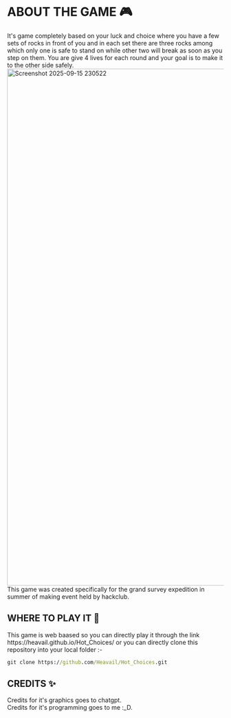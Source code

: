 <H1> ABOUT THE GAME 🎮</H1>

It's game completely based on your luck and choice where you have a few sets of rocks in front of you and in each
set there are three rocks among which only one is safe to stand on while other two will break as soon as you step
on them. You are give 4 lives for each round and your goal is to make it to the other side safely. 
<img width="1919" height="1199" alt="Screenshot 2025-09-15 230522" src="https://github.com/user-attachments/assets/be498d7e-99d5-417d-a7a2-af14b4aeec1c" />
This game was created specifically for the grand survey expedition in summer of making event held by hackclub.

<H2>WHERE TO PLAY IT 🤔</H2>
This game is web baased so you can directly play it through the link https://heavail.github.io/Hot_Choices/
or you can directly clone this repository into your local folder :-

```cmd
git clone https://github.com/Heavail/Hot_Choices.git
```
<H2>CREDITS ✨ </H2>
Credits for it's graphics goes to chatgpt.<br>
Credits for it's programming goes to me :_D.
